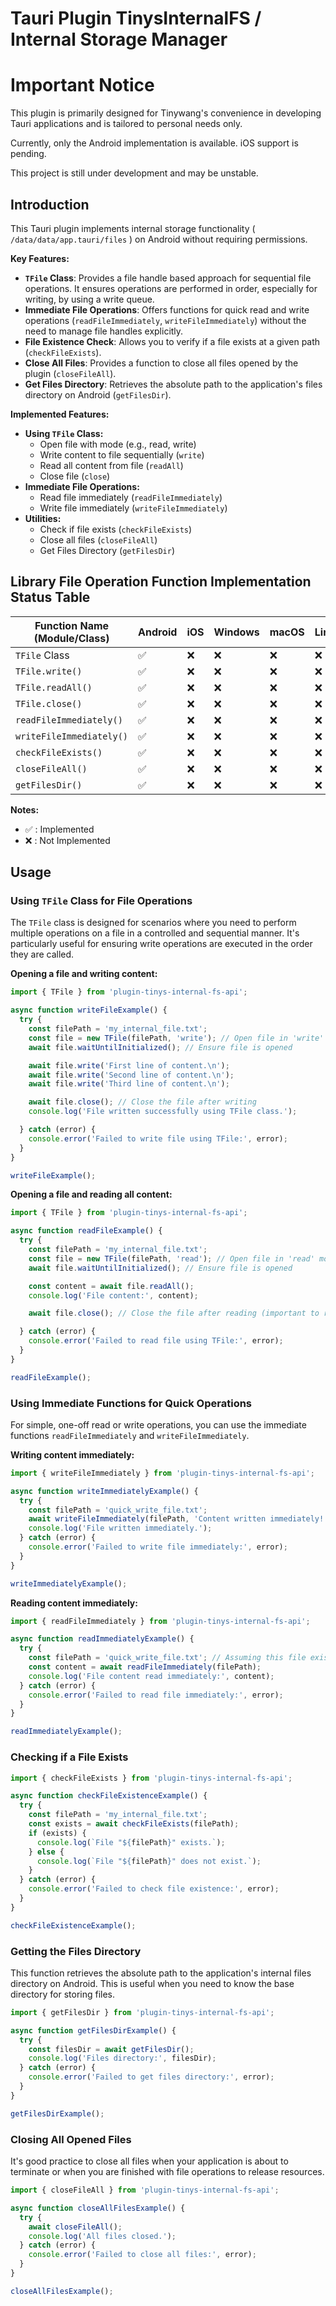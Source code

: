 # Tauri Plugin TinysInternalFS / Internal Storage Manager

# Important Notice

This plugin is primarily designed for Tinywang's convenience in developing Tauri applications and is tailored to personal needs only.

Currently, only the Android implementation is available. iOS support is pending.

This project is still under development and may be unstable.

## Introduction

This Tauri plugin implements internal storage functionality ( `/data/data/app.tauri/files` ) on Android without requiring permissions.

**Key Features:**

*   **`TFile` Class**:  Provides a file handle based approach for sequential file operations. It ensures operations are performed in order, especially for writing, by using a write queue.
*   **Immediate File Operations**: Offers functions for quick read and write operations (`readFileImmediately`, `writeFileImmediately`) without the need to manage file handles explicitly.
*   **File Existence Check**: Allows you to verify if a file exists at a given path (`checkFileExists`).
*   **Close All Files**: Provides a function to close all files opened by the plugin (`closeFileAll`).
*   **Get Files Directory**: Retrieves the absolute path to the application's files directory on Android (`getFilesDir`).

**Implemented Features:**

- **Using `TFile` Class:**
    - Open file with mode (e.g., read, write)
    - Write content to file sequentially (`write`)
    - Read all content from file (`readAll`)
    - Close file (`close`)
- **Immediate File Operations:**
    - Read file immediately (`readFileImmediately`)
    - Write file immediately (`writeFileImmediately`)
- **Utilities:**
    - Check if file exists (`checkFileExists`)
    - Close all files (`closeFileAll`)
    - Get Files Directory (`getFilesDir`)


## Library File Operation Function Implementation Status Table

|  Function Name (Module/Class)          | Android | iOS | Windows | macOS | Linux |
|------------------------------------------|---------|-----|---------|-------|-------|
| `TFile` Class                             | ✅      | ❌   | ❌      | ❌     | ❌     |
| `TFile.write()`                           | ✅      | ❌   | ❌      | ❌     | ❌     |
| `TFile.readAll()`                         | ✅      | ❌   | ❌      | ❌     | ❌     |
| `TFile.close()`                           | ✅      | ❌   | ❌      | ❌     | ❌     |
| `readFileImmediately()`                   | ✅      | ❌   | ❌      | ❌     | ❌     |
| `writeFileImmediately()`                  | ✅      | ❌   | ❌      | ❌     | ❌     |
| `checkFileExists()`                       | ✅      | ❌   | ❌      | ❌     | ❌     |
| `closeFileAll()`                          | ✅      | ❌   | ❌      | ❌     | ❌     |
| `getFilesDir()`                           | ✅      | ❌   | ❌      | ❌     | ❌     |

**Notes:**

*   ✅  : Implemented
*   ❌  : Not Implemented

## Usage

### Using `TFile` Class for File Operations

The `TFile` class is designed for scenarios where you need to perform multiple operations on a file in a controlled and sequential manner. It's particularly useful for ensuring write operations are executed in the order they are called.

**Opening a file and writing content:**

```typescript
import { TFile } from 'plugin-tinys-internal-fs-api';

async function writeFileExample() {
  try {
    const filePath = 'my_internal_file.txt';
    const file = new TFile(filePath, 'write'); // Open file in 'write' mode
    await file.waitUntilInitialized(); // Ensure file is opened

    await file.write('First line of content.\n');
    await file.write('Second line of content.\n');
    await file.write('Third line of content.\n');

    await file.close(); // Close the file after writing
    console.log('File written successfully using TFile class.');

  } catch (error) {
    console.error('Failed to write file using TFile:', error);
  }
}

writeFileExample();
```

**Opening a file and reading all content:**

```typescript
import { TFile } from 'plugin-tinys-internal-fs-api';

async function readFileExample() {
  try {
    const filePath = 'my_internal_file.txt';
    const file = new TFile(filePath, 'read'); // Open file in 'read' mode
    await file.waitUntilInitialized(); // Ensure file is opened

    const content = await file.readAll();
    console.log('File content:', content);

    await file.close(); // Close the file after reading (important to release resources)

  } catch (error) {
    console.error('Failed to read file using TFile:', error);
  }
}

readFileExample();
```

### Using Immediate Functions for Quick Operations

For simple, one-off read or write operations, you can use the immediate functions `readFileImmediately` and `writeFileImmediately`.

**Writing content immediately:**

```typescript
import { writeFileImmediately } from 'plugin-tinys-internal-fs-api';

async function writeImmediatelyExample() {
  try {
    const filePath = 'quick_write_file.txt';
    await writeFileImmediately(filePath, 'Content written immediately!');
    console.log('File written immediately.');
  } catch (error) {
    console.error('Failed to write file immediately:', error);
  }
}

writeImmediatelyExample();
```

**Reading content immediately:**

```typescript
import { readFileImmediately } from 'plugin-tinys-internal-fs-api';

async function readImmediatelyExample() {
  try {
    const filePath = 'quick_write_file.txt'; // Assuming this file exists
    const content = await readFileImmediately(filePath);
    console.log('File content read immediately:', content);
  } catch (error) {
    console.error('Failed to read file immediately:', error);
  }
}

readImmediatelyExample();
```

### Checking if a File Exists

```typescript
import { checkFileExists } from 'plugin-tinys-internal-fs-api';

async function checkFileExistenceExample() {
  try {
    const filePath = 'my_internal_file.txt';
    const exists = await checkFileExists(filePath);
    if (exists) {
      console.log(`File "${filePath}" exists.`);
    } else {
      console.log(`File "${filePath}" does not exist.`);
    }
  } catch (error) {
    console.error('Failed to check file existence:', error);
  }
}

checkFileExistenceExample();
```

### Getting the Files Directory

This function retrieves the absolute path to the application's internal files directory on Android. This is useful when you need to know the base directory for storing files.

```typescript
import { getFilesDir } from 'plugin-tinys-internal-fs-api';

async function getFilesDirExample() {
  try {
    const filesDir = await getFilesDir();
    console.log('Files directory:', filesDir);
  } catch (error) {
    console.error('Failed to get files directory:', error);
  }
}

getFilesDirExample();
```

### Closing All Opened Files

It's good practice to close all files when your application is about to terminate or when you are finished with file operations to release resources.

```typescript
import { closeFileAll } from 'plugin-tinys-internal-fs-api';

async function closeAllFilesExample() {
  try {
    await closeFileAll();
    console.log('All files closed.');
  } catch (error) {
    console.error('Failed to close all files:', error);
  }
}

closeAllFilesExample();
```